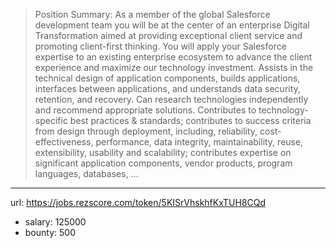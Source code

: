 >
>Position Summary:
>As a member of the global Salesforce development team you will be at the center of an enterprise Digital Transformation aimed at providing exceptional client service and promoting client-first thinking. You will apply your Salesforce expertise to an existing enterprise ecosystem to advance the client experience and maximize our technology investment.
>Assists in the technical design of application components, builds applications, interfaces between applications, and understands data security, retention, and recovery. Can research technologies independently and recommend appropriate solutions. Contributes to technology-specific best practices & standards; contributes to success criteria from design through deployment, including, reliability, cost-effectiveness, performance, data integrity, maintainability, reuse, extensibility, usability and scalability; contributes expertise on significant application components, vendor products, program languages, databases, ...
------
url: https://jobs.rezscore.com/token/5KISrVhskhfKxTUH8CQd
- salary: 125000
- bounty: 500
